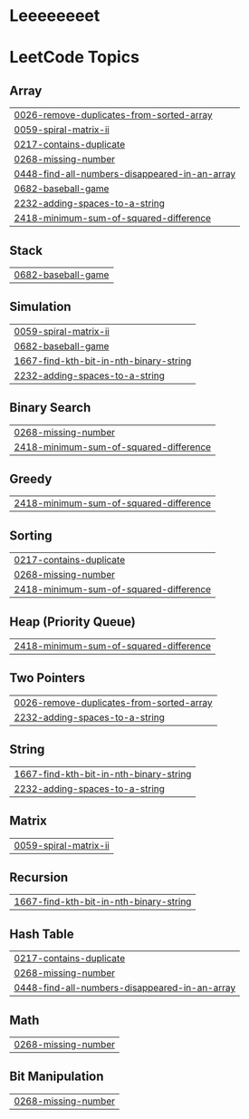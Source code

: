 # Leeeeeeeet
<!---LeetCode Topics Start-->
# LeetCode Topics
## Array
|  |
| ------- |
| [0026-remove-duplicates-from-sorted-array](https://github.com/MinjuKwak01/Leeeeeeeet/tree/master/0026-remove-duplicates-from-sorted-array) |
| [0059-spiral-matrix-ii](https://github.com/MinjuKwak01/Leeeeeeeet/tree/master/0059-spiral-matrix-ii) |
| [0217-contains-duplicate](https://github.com/MinjuKwak01/Leeeeeeeet/tree/master/0217-contains-duplicate) |
| [0268-missing-number](https://github.com/MinjuKwak01/Leeeeeeeet/tree/master/0268-missing-number) |
| [0448-find-all-numbers-disappeared-in-an-array](https://github.com/MinjuKwak01/Leeeeeeeet/tree/master/0448-find-all-numbers-disappeared-in-an-array) |
| [0682-baseball-game](https://github.com/MinjuKwak01/Leeeeeeeet/tree/master/0682-baseball-game) |
| [2232-adding-spaces-to-a-string](https://github.com/MinjuKwak01/Leeeeeeeet/tree/master/2232-adding-spaces-to-a-string) |
| [2418-minimum-sum-of-squared-difference](https://github.com/MinjuKwak01/Leeeeeeeet/tree/master/2418-minimum-sum-of-squared-difference) |
## Stack
|  |
| ------- |
| [0682-baseball-game](https://github.com/MinjuKwak01/Leeeeeeeet/tree/master/0682-baseball-game) |
## Simulation
|  |
| ------- |
| [0059-spiral-matrix-ii](https://github.com/MinjuKwak01/Leeeeeeeet/tree/master/0059-spiral-matrix-ii) |
| [0682-baseball-game](https://github.com/MinjuKwak01/Leeeeeeeet/tree/master/0682-baseball-game) |
| [1667-find-kth-bit-in-nth-binary-string](https://github.com/MinjuKwak01/Leeeeeeeet/tree/master/1667-find-kth-bit-in-nth-binary-string) |
| [2232-adding-spaces-to-a-string](https://github.com/MinjuKwak01/Leeeeeeeet/tree/master/2232-adding-spaces-to-a-string) |
## Binary Search
|  |
| ------- |
| [0268-missing-number](https://github.com/MinjuKwak01/Leeeeeeeet/tree/master/0268-missing-number) |
| [2418-minimum-sum-of-squared-difference](https://github.com/MinjuKwak01/Leeeeeeeet/tree/master/2418-minimum-sum-of-squared-difference) |
## Greedy
|  |
| ------- |
| [2418-minimum-sum-of-squared-difference](https://github.com/MinjuKwak01/Leeeeeeeet/tree/master/2418-minimum-sum-of-squared-difference) |
## Sorting
|  |
| ------- |
| [0217-contains-duplicate](https://github.com/MinjuKwak01/Leeeeeeeet/tree/master/0217-contains-duplicate) |
| [0268-missing-number](https://github.com/MinjuKwak01/Leeeeeeeet/tree/master/0268-missing-number) |
| [2418-minimum-sum-of-squared-difference](https://github.com/MinjuKwak01/Leeeeeeeet/tree/master/2418-minimum-sum-of-squared-difference) |
## Heap (Priority Queue)
|  |
| ------- |
| [2418-minimum-sum-of-squared-difference](https://github.com/MinjuKwak01/Leeeeeeeet/tree/master/2418-minimum-sum-of-squared-difference) |
## Two Pointers
|  |
| ------- |
| [0026-remove-duplicates-from-sorted-array](https://github.com/MinjuKwak01/Leeeeeeeet/tree/master/0026-remove-duplicates-from-sorted-array) |
| [2232-adding-spaces-to-a-string](https://github.com/MinjuKwak01/Leeeeeeeet/tree/master/2232-adding-spaces-to-a-string) |
## String
|  |
| ------- |
| [1667-find-kth-bit-in-nth-binary-string](https://github.com/MinjuKwak01/Leeeeeeeet/tree/master/1667-find-kth-bit-in-nth-binary-string) |
| [2232-adding-spaces-to-a-string](https://github.com/MinjuKwak01/Leeeeeeeet/tree/master/2232-adding-spaces-to-a-string) |
## Matrix
|  |
| ------- |
| [0059-spiral-matrix-ii](https://github.com/MinjuKwak01/Leeeeeeeet/tree/master/0059-spiral-matrix-ii) |
## Recursion
|  |
| ------- |
| [1667-find-kth-bit-in-nth-binary-string](https://github.com/MinjuKwak01/Leeeeeeeet/tree/master/1667-find-kth-bit-in-nth-binary-string) |
## Hash Table
|  |
| ------- |
| [0217-contains-duplicate](https://github.com/MinjuKwak01/Leeeeeeeet/tree/master/0217-contains-duplicate) |
| [0268-missing-number](https://github.com/MinjuKwak01/Leeeeeeeet/tree/master/0268-missing-number) |
| [0448-find-all-numbers-disappeared-in-an-array](https://github.com/MinjuKwak01/Leeeeeeeet/tree/master/0448-find-all-numbers-disappeared-in-an-array) |
## Math
|  |
| ------- |
| [0268-missing-number](https://github.com/MinjuKwak01/Leeeeeeeet/tree/master/0268-missing-number) |
## Bit Manipulation
|  |
| ------- |
| [0268-missing-number](https://github.com/MinjuKwak01/Leeeeeeeet/tree/master/0268-missing-number) |
<!---LeetCode Topics End-->